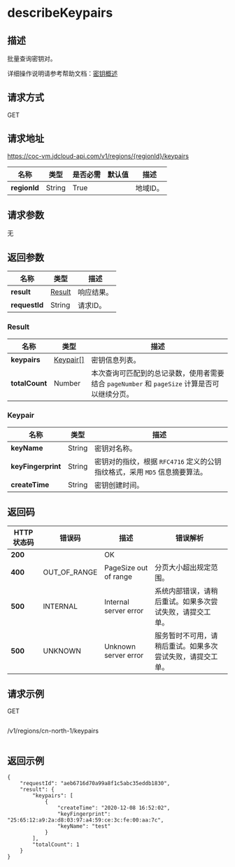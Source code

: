 # describeKeypairs


## 描述

批量查询密钥对。

详细操作说明请参考帮助文档：[密钥概述](https://docs.jdcloud.com/cn/virtual-machines/keypair-overview)


## 请求方式
GET

## 请求地址
https://coc-vm.jdcloud-api.com/v1/regions/{regionId}/keypairs

|名称|类型|是否必需|默认值|描述|
|---|---|---|---|---|
|**regionId**|String|True| |地域ID。|

## 请求参数
无


## 返回参数
|名称|类型|描述|
|---|---|---|
|**result**|[Result](#result)|响应结果。|
|**requestId**|String|请求ID。|

### <div id="Result">Result</div>
|名称|类型|描述|
|---|---|---|
|**keypairs**|[Keypair[]](#keypair)|密钥信息列表。|
|**totalCount**|Number|本次查询可匹配到的总记录数，使用者需要结合 `pageNumber` 和 `pageSize` 计算是否可以继续分页。|
### <div id="Keypair">Keypair</div>
|名称|类型|描述|
|---|---|---|
|**keyName**|String|密钥对名称。|
|**keyFingerprint**|String|密钥对的指纹，根据 `RFC4716` 定义的公钥指纹格式，采用 `MD5` 信息摘要算法。|
|**createTime**|String|密钥创建时间。|

## 返回码
|HTTP状态码|错误码|描述|错误解析|
|---|---|---|---|
|**200**||OK||
|**400**|OUT_OF_RANGE|PageSize out of range|分页大小超出规定范围。|
|**500**|INTERNAL|Internal server error|系统内部错误，请稍后重试。如果多次尝试失败，请提交工单。|
|**500**|UNKNOWN|Unknown server error|服务暂时不可用，请稍后重试。如果多次尝试失败，请提交工单。|

## 请求示例
GET
```
```
/v1/regions/cn-north-1/keypairs
```

```

## 返回示例
```
{
    "requestId": "aeb6716d70a99a8f1c5abc35eddb1830", 
    "result": {
        "keypairs": [
            {
                "createTime": "2020-12-08 16:52:02", 
                "keyFingerprint": "25:65:12:a9:2a:d8:03:97:a4:59:ce:3c:fe:00:aa:7c", 
                "keyName": "test"
            }
        ], 
        "totalCount": 1
    }
}
```
